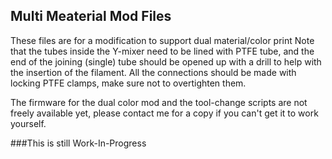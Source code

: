 ## Multi Meaterial Mod Files
These files are for a modification to support dual material/color print 
Note that the tubes inside the Y-mixer need to be lined with PTFE tube, and the end of the joining (single) tube should be opened up with a drill to help with the insertion of the filament. 
All the connections should be made with locking PTFE clamps, make sure not to overtighten them.

The firmware for the dual color mod and the tool-change scripts are not freely available yet, please contact me for a copy if you can't get it to work yourself. 

###This is still Work-In-Progress
